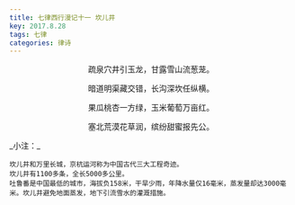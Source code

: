 ```yaml
---
title: 七律西行漫记十一 坎儿井
key: 2017.8.28
tags: 七律
categories: 律诗
---
```


<p align="center">疏泉穴井引玉龙，甘露雪山流葱茏。
</p>
<p align="center">暗道明渠藏交错，长沟深坎任纵横。
</p>
<p align="center">果瓜桃杏一方绿，玉米葡萄万亩红。
</p>
<p align="center">塞北荒漠花草润，缤纷甜蜜报先公。
</p>
_小注：_

```
坎儿井和万里长城，京杭运河称为中国古代三大工程奇迹。
坎儿井有1100多条，全长5000多公里。
吐鲁番是中国最低的城市，海拔负158米，干旱少雨，年降水量仅16毫米，蒸发量却达3000毫米。坎儿井避免地面蒸发，地下引流雪水的灌溉措施。
```